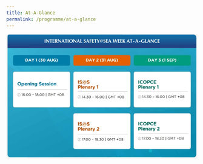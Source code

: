 ```yaml
---
title: At-A-Glance
permalink: /programme/at-a-glance
---
```

![Alt text for image on Isomer site](/images/AtAGlance.jpg)